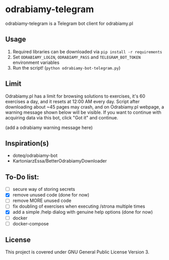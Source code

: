 # odrabiamy-telegram
odrabiamy-telegram is a Telegram bot client for odrabiamy.pl

## Usage
1. Required libraries can be downloaded via `pip install -r requirements`
2. Set `ODRABIAMY_LOGIN`, `ODRABIAMY_PASS` and `TELEGRAM_BOT_TOKEN` environment variables
3. Run the script! (`python odrabiamy-bot-telegram.py`)

## Limit
Odrabiamy.pl has a limit for browsing solutions to exercises, it's 60 exercises a day, and it resets at 12:00 AM every day.
Script after downloading about ~45 pages may crash, and on Odrabiamy.pl webpage, a warning message shown below will be visible.
If you want to continue with acquiring data via this bot, click "Got it" and continue.

(add a odrabiamy warning message here)

## Inspiration(s)
* doteq/odrabiamy-bot
* KartoniarzEssa/BetterOdrabiamyDownloader

## To-Do list:
- [ ] secure way of storing secrets
- [X] remove unused code (done for now)
- [ ] remove MORE unused code
- [ ] fix doubling of exercises when executing /strona multiple times
- [X] add a simple /help dialog with genuine help options (done for now)
- [ ] docker
- [ ] docker-compose

## License
This project is covered under GNU General Public License Version 3.